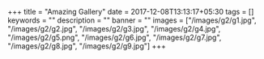 +++
title =  "Amazing Gallery"
date = 2017-12-08T13:13:17+05:30
tags = []
keywords = ""
description = ""
banner = ""
images = ["/images/g2/g1.jpg", "/images/g2/g2.jpg", "/images/g2/g3.jpg", "/images/g2/g4.jpg", "/images/g2/g5.png", "/images/g2/g6.jpg", "/images/g2/g7.jpg", "/images/g2/g8.jpg", "/images/g2/g9.jpg"]
+++
